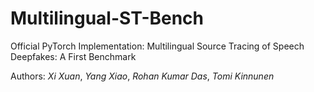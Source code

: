 # Multilingual-ST-Bench
Official PyTorch Implementation: Multilingual Source Tracing of Speech Deepfakes: A First Benchmark

Authors: *Xi Xuan*, *Yang Xiao*, *Rohan Kumar Das*, *Tomi Kinnunen*

